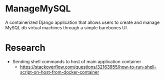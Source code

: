 # ManageMySQL
A containerized Django application that allows users to create and manage MySQL db virtual machines through a simple barebones UI.

# Research
- Sending shell commands to host of main application container
    - https://stackoverflow.com/questions/32163955/how-to-run-shell-script-on-host-from-docker-container